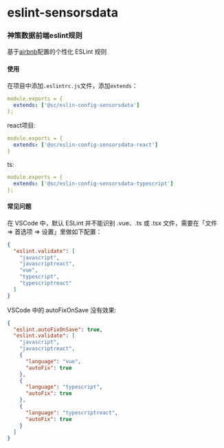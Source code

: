 # eslint-sensorsdata

### 神策数据前端eslint规则
基于[airbnb](https://github.com/airbnb/javascript)配置的个性化 ESLint 规则

#### 使用

在项目中添加`.eslintrc.js`文件，添加`extends`：
```yaml
module.exports = {
  extends: ['@sc/eslin-config-sensorsdata']
};
```

react项目:
```yaml
module.exports = {
  extends: ['@sc/eslin-config-sensorsdata-react']
}
```

ts:
```yaml
module.exports = {
  extends: ['@sc/eslin-config-sensorsdata-typescript']
};
```

#### 常见问题
在 VSCode 中，默认 ESLint 并不能识别 .vue、.ts 或 .tsx 文件，需要在「文件 => 首选项 => 设置」里做如下配置：

```json
{
  "eslint.validate": [
    "javascript",
    "javascriptreact",
    "vue",
    "typescript",
    "typescriptreact"
  ]
}
```

VSCode 中的 autoFixOnSave 没有效果:

```json
{
  "eslint.autoFixOnSave": true,
  "eslint.validate": [
    "javascript",
    "javascriptreact",
    {
      "language": "vue",
      "autoFix": true
    },
    {
      "language": "typescript",
      "autoFix": true
    },
    {
      "language": "typescriptreact",
      "autoFix": true
    }
  ]
}
```